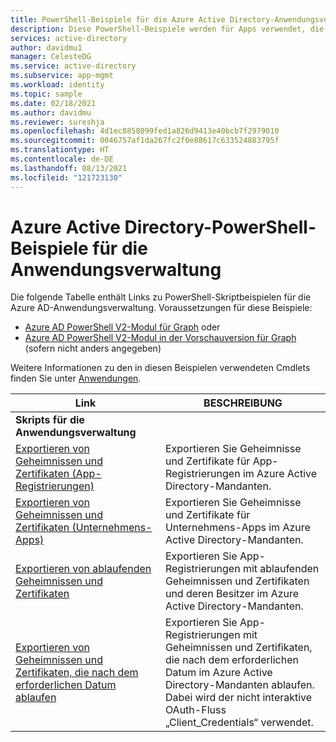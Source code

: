 ```yaml
---
title: PowerShell-Beispiele für die Azure Active Directory-Anwendungsverwaltung
description: Diese PowerShell-Beispiele werden für Apps verwendet, die Sie in Ihrem Azure Active Directory-Mandanten verwalten. Mithilfe dieser Beispielskripts können Sie Ablaufinformationen zu Geheimnissen und Zertifikaten ermitteln.
services: active-directory
author: davidmu1
manager: CelesteDG
ms.service: active-directory
ms.subservice: app-mgmt
ms.workload: identity
ms.topic: sample
ms.date: 02/18/2021
ms.author: davidmu
ms.reviewer: sureshja
ms.openlocfilehash: 4d1ec8858099fed1a826d9413e40bcb7f2979010
ms.sourcegitcommit: 0046757af1da267fc2f0e88617c633524883795f
ms.translationtype: HT
ms.contentlocale: de-DE
ms.lasthandoff: 08/13/2021
ms.locfileid: "121723130"
---
```

# <a name="azure-active-directory-powershell-examples-for-application-management"></a>Azure Active Directory-PowerShell-Beispiele für die Anwendungsverwaltung

Die folgende Tabelle enthält Links zu PowerShell-Skriptbeispielen für die Azure AD-Anwendungsverwaltung. Voraussetzungen für diese Beispiele:

- [Azure AD PowerShell V2-Modul für Graph](/powershell/azure/active-directory/install-adv2) oder
- [Azure AD PowerShell V2-Modul in der Vorschauversion für Graph](/powershell/azure/active-directory/install-adv2?view=azureadps-2.0-preview&preserve-view=true) (sofern nicht anders angegeben)

Weitere Informationen zu den in diesen Beispielen verwendeten Cmdlets finden Sie unter [Anwendungen](/powershell/module/azuread/#applications).

| Link | BESCHREIBUNG |
|---|---|
|**Skripts für die Anwendungsverwaltung**||
| [Exportieren von Geheimnissen und Zertifikaten (App-Registrierungen)](scripts/powershell-export-all-app-registrations-secrets-and-certs.md) | Exportieren Sie Geheimnisse und Zertifikate für App-Registrierungen im Azure Active Directory-Mandanten. |
| [Exportieren von Geheimnissen und Zertifikaten (Unternehmens-Apps)](scripts/powershell-export-all-enterprise-apps-secrets-and-certs.md) | Exportieren Sie Geheimnisse und Zertifikate für Unternehmens-Apps im Azure Active Directory-Mandanten. |
| [Exportieren von ablaufenden Geheimnissen und Zertifikaten](scripts/powershell-export-apps-with-expriring-secrets.md) | Exportieren Sie App-Registrierungen mit ablaufenden Geheimnissen und Zertifikaten und deren Besitzer im Azure Active Directory-Mandanten. |
| [Exportieren von Geheimnissen und Zertifikaten, die nach dem erforderlichen Datum ablaufen](scripts/powershell-export-apps-with-secrets-beyond-required.md) | Exportieren Sie App-Registrierungen mit Geheimnissen und Zertifikaten, die nach dem erforderlichen Datum im Azure Active Directory-Mandanten ablaufen. Dabei wird der nicht interaktive OAuth-Fluss „Client_Credentials“ verwendet. |

